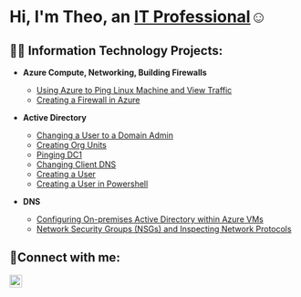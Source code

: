 <h1>Hi, I'm Theo, an <a href="https://www.linkedin.com/in/theodore-chris-piercy/">IT Professional</a>☺</h1>

<h2>👨‍💻 Information Technology Projects:</h2>

- <b>Azure Compute, Networking, Building Firewalls </b>
  - [Using Azure to Ping Linux Machine and View Traffic](https://github.com/tcpiercy/ping-linux-machine-azure)
  - [Creating a Firewall in Azure](https://github.com/tcpiercy/create-firewall-azure)
- <b>Active Directory</b>
  - [Changing a User to a Domain Admin](https://github.com/joshmadakorcc/configure-ad)
  - [Creating Org Units](https://github.com/joshmadakorcc/azure-network-protocols)
  - [Pinging DC1](https://github.com/joshmadakorcc/azure-network-protocols)
  - [Changing Client DNS](https://github.com/joshmadakorcc/azure-network-protocols)
  - [Creating a User](https://github.com/joshmadakorcc/azure-network-protocols)
  - [Creating a User in Powershell](https://github.com/joshmadakorcc/azure-network-protocols)



- <b>DNS</b>
  - [Configuring On-premises Active Directory within Azure VMs](https://github.com/joshmadakorcc/configure-ad)
  - [Network Security Groups (NSGs) and Inspecting Network Protocols](https://github.com/joshmadakorcc/azure-network-protocols)

<h2>🤳Connect with me:</h2>

[<img align="left" alt="Theo | LinkedIn" width="22px" src="https://cdn.jsdelivr.net/npm/simple-icons@v3/icons/linkedin.svg" />][linkedin]


[linkedin]: [https://linkedin.com/in/Theo](https://www.linkedin.com/in/theodore-chris-piercy/)
